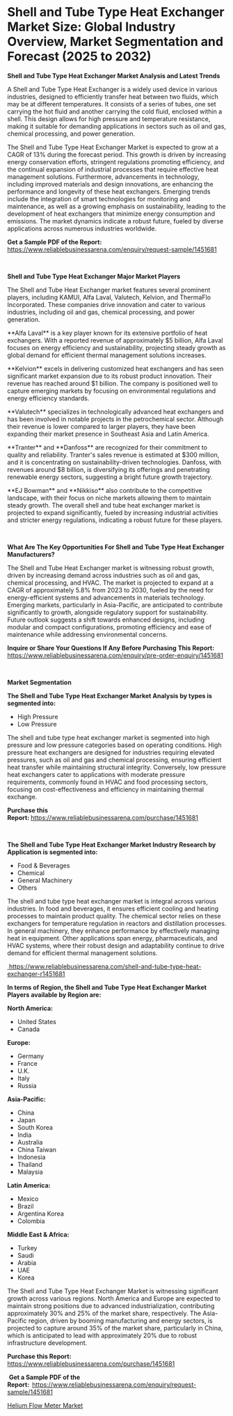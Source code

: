 <p><h1>Shell and Tube Type Heat Exchanger Market Size: Global Industry Overview, Market Segmentation and Forecast (2025 to 2032)</h1></p><p><strong>Shell and Tube Type Heat Exchanger Market Analysis and Latest Trends</strong></p>
<p><p>A Shell and Tube Type Heat Exchanger is a widely used device in various industries, designed to efficiently transfer heat between two fluids, which may be at different temperatures. It consists of a series of tubes, one set carrying the hot fluid and another carrying the cold fluid, enclosed within a shell. This design allows for high pressure and temperature resistance, making it suitable for demanding applications in sectors such as oil and gas, chemical processing, and power generation.</p><p>The Shell and Tube Type Heat Exchanger Market is expected to grow at a CAGR of 13% during the forecast period. This growth is driven by increasing energy conservation efforts, stringent regulations promoting efficiency, and the continual expansion of industrial processes that require effective heat management solutions. Furthermore, advancements in technology, including improved materials and design innovations, are enhancing the performance and longevity of these heat exchangers. Emerging trends include the integration of smart technologies for monitoring and maintenance, as well as a growing emphasis on sustainability, leading to the development of heat exchangers that minimize energy consumption and emissions. The market dynamics indicate a robust future, fueled by diverse applications across numerous industries worldwide.</p></p>
<p><strong>Get a Sample PDF of the Report:&nbsp;</strong> <a href="https://www.reliablebusinessarena.com/enquiry/request-sample/1451681?utm_campaign=2259&utm_medium=2&utm_source=Github&utm_content=ia&utm_term=17022025&utm_id=shell-and-tube-type-heat-exchanger">https://www.reliablebusinessarena.com/enquiry/request-sample/1451681</a></p>
<p>&nbsp;</p>
<p><strong>Shell and Tube Type Heat Exchanger Major Market Players</strong></p>
<p><p>The Shell and Tube Heat Exchanger market features several prominent players, including KAMUI, Alfa Laval, Valutech, Kelvion, and ThermaFlo Incorporated. These companies drive innovation and cater to various industries, including oil and gas, chemical processing, and power generation.</p><p>**Alfa Laval** is a key player known for its extensive portfolio of heat exchangers. With a reported revenue of approximately $5 billion, Alfa Laval focuses on energy efficiency and sustainability, projecting steady growth as global demand for efficient thermal management solutions increases.</p><p>**Kelvion** excels in delivering customized heat exchangers and has seen significant market expansion due to its robust product innovation. Their revenue has reached around $1 billion. The company is positioned well to capture emerging markets by focusing on environmental regulations and energy efficiency standards.</p><p>**Valutech** specializes in technologically advanced heat exchangers and has been involved in notable projects in the petrochemical sector. Although their revenue is lower compared to larger players, they have been expanding their market presence in Southeast Asia and Latin America.</p><p>**Tranter** and **Danfoss** are recognized for their commitment to quality and reliability. Tranter's sales revenue is estimated at $300 million, and it is concentrating on sustainability-driven technologies. Danfoss, with revenues around $8 billion, is diversifying its offerings and penetrating renewable energy sectors, suggesting a bright future growth trajectory.</p><p>**EJ Bowman** and **Nikkiso** also contribute to the competitive landscape, with their focus on niche markets allowing them to maintain steady growth. The overall shell and tube heat exchanger market is projected to expand significantly, fueled by increasing industrial activities and stricter energy regulations, indicating a robust future for these players.</p></p>
<p>&nbsp;</p>
<p><strong>What Are The Key Opportunities For Shell and Tube Type Heat Exchanger Manufacturers?</strong></p>
<p><p>The Shell and Tube Heat Exchanger market is witnessing robust growth, driven by increasing demand across industries such as oil and gas, chemical processing, and HVAC. The market is projected to expand at a CAGR of approximately 5.8% from 2023 to 2030, fueled by the need for energy-efficient systems and advancements in materials technology. Emerging markets, particularly in Asia-Pacific, are anticipated to contribute significantly to growth, alongside regulatory support for sustainability. Future outlook suggests a shift towards enhanced designs, including modular and compact configurations, promoting efficiency and ease of maintenance while addressing environmental concerns.</p></p>
<p><strong>Inquire or Share Your Questions If Any Before Purchasing This Report:</strong> <a href="https://www.reliablebusinessarena.com/enquiry/pre-order-enquiry/1451681?utm_campaign=2259&utm_medium=2&utm_source=Github&utm_content=ia&utm_term=17022025&utm_id=shell-and-tube-type-heat-exchanger">https://www.reliablebusinessarena.com/enquiry/pre-order-enquiry/1451681</a></p>
<p>&nbsp;</p>
<p><strong>Market Segmentation</strong></p>
<p><strong>The Shell and Tube Type Heat Exchanger Market Analysis by types is segmented into:</strong></p>
<p><ul><li>High Pressure</li><li>Low Pressure</li></ul></p>
<p><p>The shell and tube type heat exchanger market is segmented into high pressure and low pressure categories based on operating conditions. High pressure heat exchangers are designed for industries requiring elevated pressures, such as oil and gas and chemical processing, ensuring efficient heat transfer while maintaining structural integrity. Conversely, low pressure heat exchangers cater to applications with moderate pressure requirements, commonly found in HVAC and food processing sectors, focusing on cost-effectiveness and efficiency in maintaining thermal exchange.</p></p>
<p><strong>Purchase this Report:&nbsp;</strong><a href="https://www.reliablebusinessarena.com/purchase/1451681?utm_campaign=2259&utm_medium=2&utm_source=Github&utm_content=ia&utm_term=17022025&utm_id=shell-and-tube-type-heat-exchanger">https://www.reliablebusinessarena.com/purchase/1451681</a></p>
<p>&nbsp;</p>
<p><strong>The Shell and Tube Type Heat Exchanger Market Industry Research by Application is segmented into:</strong></p>
<p><ul><li>Food & Beverages</li><li>Chemical</li><li>General Machinery</li><li>Others</li></ul></p>
<p><p>The shell and tube type heat exchanger market is integral across various industries. In food and beverages, it ensures efficient cooling and heating processes to maintain product quality. The chemical sector relies on these exchangers for temperature regulation in reactors and distillation processes. In general machinery, they enhance performance by effectively managing heat in equipment. Other applications span energy, pharmaceuticals, and HVAC systems, where their robust design and adaptability continue to drive demand for efficient thermal management solutions.</p></p>
<p><a href="https://www.reliablebusinessarena.com/shell-and-tube-type-heat-exchanger-r1451681?utm_campaign=2259&utm_medium=2&utm_source=Github&utm_content=ia&utm_term=17022025&utm_id=shell-and-tube-type-heat-exchanger">&nbsp;https://www.reliablebusinessarena.com/shell-and-tube-type-heat-exchanger-r1451681</a></p>
<p><strong>In terms of Region, the Shell and Tube Type Heat Exchanger Market Players available by Region are:</strong></p>
<p>
    <p> <strong> North America: </strong>
        <ul>
            <li>United States</li>
            <li>Canada</li>
        </ul>
        </p> 
    <p> <strong> Europe: </strong>
        <ul>
            <li>Germany</li>
            <li>France</li>
            <li>U.K.</li>
            <li>Italy</li>
            <li>Russia</li>
        </ul>
        </p> 
    <p> <strong> Asia-Pacific: </strong>
        <ul>
            <li>China</li>
            <li>Japan</li>
            <li>South Korea</li>
            <li>India</li>
            <li>Australia</li>
            <li>China Taiwan</li>
            <li>Indonesia</li>
            <li>Thailand</li>
            <li>Malaysia</li>
        </ul>
        </p> 
    <p> <strong> Latin America: </strong>
        <ul>
            <li>Mexico</li>
            <li>Brazil</li>
            <li>Argentina Korea</li>
            <li>Colombia</li>
        </ul>
        </p> 
    <p> <strong> Middle East & Africa: </strong>
        <ul>
            <li>Turkey</li>
            <li>Saudi</li>
            <li>Arabia</li>
            <li>UAE</li>
            <li>Korea</li>
        </ul>
    </p>
    </p>
<p><p>The Shell and Tube Type Heat Exchanger Market is witnessing significant growth across various regions. North America and Europe are expected to maintain strong positions due to advanced industrialization, contributing approximately 30% and 25% of the market share, respectively. The Asia-Pacific region, driven by booming manufacturing and energy sectors, is projected to capture around 35% of the market share, particularly in China, which is anticipated to lead with approximately 20% due to robust infrastructure development.</p></p>
<p><strong>Purchase this Report: </strong><a href="https://www.reliablebusinessarena.com/purchase/1451681?utm_campaign=2259&utm_medium=2&utm_source=Github&utm_content=ia&utm_term=17022025&utm_id=shell-and-tube-type-heat-exchanger">https://www.reliablebusinessarena.com/purchase/1451681</a></p>
<p>&nbsp;<strong>Get a Sample PDF of the Report:&nbsp;&nbsp;</strong><a href="https://www.reliablebusinessarena.com/enquiry/request-sample/1451681?utm_campaign=2259&utm_medium=2&utm_source=Github&utm_content=ia&utm_term=17022025&utm_id=shell-and-tube-type-heat-exchanger">https://www.reliablebusinessarena.com/enquiry/request-sample/1451681</a></p>
<p><strong></strong></p>
<p><p><a href="https://github.com/sherikacas30/Market-Research-Report-List-1/blob/main/helium-flow-meter-market.md?utm_campaign=2259&utm_medium=2&utm_source=Github&utm_content=ia&utm_term=17022025&utm_id=shell-and-tube-type-heat-exchanger">Helium Flow Meter Market</a></p></p>